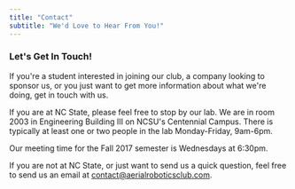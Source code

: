 ```yaml
---
title: "Contact"
subtitle: "We'd Love to Hear From You!"
---
```


### Let's Get In Touch!

If you're a student interested in joining our club, a company looking to sponsor us, or you just want to get more information about what we're doing, get in touch with us.

If you are at NC State, please feel free to stop by our lab. We are in room 2003 in Engineering Building III on NCSU's Centennial Campus. There is typically at least one or two people in the lab Monday-Friday, 9am-6pm.

Our meeting time for the Fall 2017 semester is Wednesdays at 6:30pm.

If you are not at NC State, or just want to send us a quick question, feel free to send us an email at [contact@aerialroboticsclub.com](mailto:contact@aerialroboticsclub.com).
